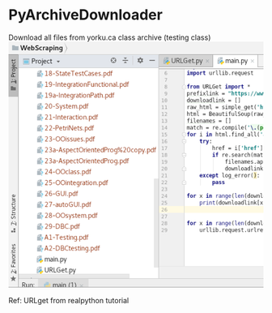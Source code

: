 # PyArchiveDownloader
Download all files from yorku.ca class archive (testing class)</br>
![alt text](https://github.com/oscar666666/PyArchiveDownloader/blob/master/Screenshot%20from%202018-10-27%2016-51-40.png)

Ref: URLget from realpython tutorial
